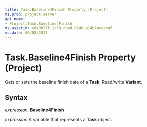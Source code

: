 ```yaml
---
title: Task.Baseline4Finish Property (Project)
ms.prod: project-server
api_name:
- Project.Task.Baseline4Finish
ms.assetid: c649027f-1c58-cb4d-b140-b14b74cecca6
ms.date: 06/08/2017
---
```



# Task.Baseline4Finish Property (Project)

Gets or sets the baseline finish date of a **Task**. Read/write **Variant**.


## Syntax

 _expression_. **Baseline4Finish**

 _expression_ A variable that represents a **Task** object.


